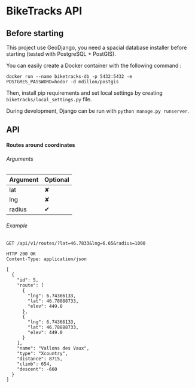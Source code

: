 # BikeTracks API

## Before starting

This project use GeoDjango, you need a spacial database installer before starting (tested with PostgreSQL + PostGIS).

You can easily create a Docker container with the following command :

```shell
docker run --name biketracks-db -p 5432:5432 -e POSTGRES_PASSWORD=hodor -d mdillon/postgis
```

Then, install pip requirements and set local settings by creating ```biketracks/local_settings.py``` file.

During development, Django can be run with ```python manage.py runserver```.

## API

#### Routes around coordinates

###### Arguments

| Argument | Optional |
| -------- | -------- |
| lat      | ✘        |
| lng      | ✘        |
| radius   | ✔        |

###### Example

```http
GET /api/v1/routes/?lat=46.7833&lng=6.65&radius=1000
```

```http
HTTP 200 OK
Content-Type: application/json

[
  {
    "id": 5,
    "route": [
      {
        "lng": 6.74366133,
        "lat": 46.78888733,
        "elev": 449.0
      },
      {
        "lng": 6.74366133,
        "lat": 46.78888733,
        "elev": 449.0
      }
    ],
    "name": "Vallons des Vaux",
    "type": "Xcountry",
    "distance": 8715,
    "climb": 654,
    "descent": -660
  }
]
```

